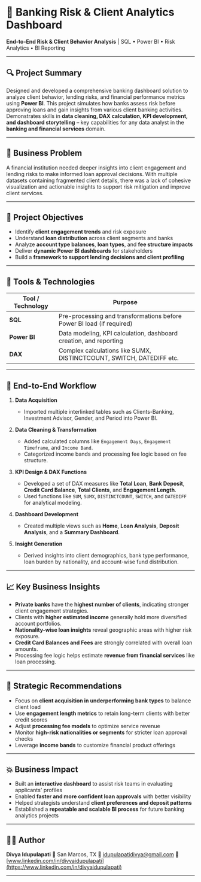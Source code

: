 # 🏦 Banking Risk & Client Analytics Dashboard

**End-to-End Risk & Client Behavior Analysis** | SQL • Power BI • Risk Analytics • BI Reporting

---

## 🔍 Project Summary

Designed and developed a comprehensive banking dashboard solution to analyze client behavior, lending risks, and financial performance metrics using **Power BI**. This project simulates how banks assess risk before approving loans and gain insights from various client banking activities. Demonstrates skills in **data cleaning, DAX calculation, KPI development, and dashboard storytelling** – key capabilities for any data analyst in the **banking and financial services** domain.

---

## 💼 Business Problem

A financial institution needed deeper insights into client engagement and lending risks to make informed loan approval decisions. With multiple datasets containing fragmented client details, there was a lack of cohesive visualization and actionable insights to support risk mitigation and improve client services.

---

## 🎯 Project Objectives

* Identify **client engagement trends** and risk exposure
* Understand **loan distribution** across client segments and banks
* Analyze **account type balances**, **loan types**, and **fee structure impacts**
* Deliver **dynamic Power BI dashboards** for stakeholders
* Build a **framework to support lending decisions and client profiling**

---

## 🧰 Tools & Technologies

| Tool / Technology | Purpose                                                               |
| ----------------- | --------------------------------------------------------------------- |
| **SQL**           | Pre-processing and transformations before Power BI load (if required) |
| **Power BI**      | Data modeling, KPI calculation, dashboard creation, and reporting     |
| **DAX**           | Complex calculations like SUMX, DISTINCTCOUNT, SWITCH, DATEDIFF etc.  |

---

## 🔄 End-to-End Workflow

1. **Data Acquisition**

   * Imported multiple interlinked tables such as Clients-Banking, Investment Advisor, Gender, and Period into Power BI.

2. **Data Cleaning & Transformation**

   * Added calculated columns like `Engagement Days`, `Engagement Timeframe`, and `Income Band`.
   * Categorized income bands and processing fee logic based on fee structure.

3. **KPI Design & DAX Functions**

   * Developed a set of DAX measures like **Total Loan**, **Bank Deposit**, **Credit Card Balance**, **Total Clients**, and **Engagement Length**.
   * Used functions like `SUM`, `SUMX`, `DISTINCTCOUNT`, `SWITCH`, and `DATEDIFF` for analytical modeling.

4. **Dashboard Development**

   * Created multiple views such as **Home**, **Loan Analysis**, **Deposit Analysis**, and a **Summary Dashboard**.

5. **Insight Generation**

   * Derived insights into client demographics, bank type performance, loan burden by nationality, and account-wise fund distribution.

---

## 📈 Key Business Insights

* **Private banks** have the **highest number of clients**, indicating stronger client engagement strategies.
* Clients with **higher estimated income** generally hold more diversified account portfolios.
* **Nationality-wise loan insights** reveal geographic areas with higher risk exposure.
* **Credit Card Balances and Fees** are strongly correlated with overall loan amounts.
* Processing fee logic helps estimate **revenue from financial services** like loan processing.

---

## 📌 Strategic Recommendations

* Focus on **client acquisition in underperforming bank types** to balance client load
* Use **engagement length metrics** to retain long-term clients with better credit scores
* Adjust **processing fee models** to optimize service revenue
* Monitor **high-risk nationalities or segments** for stricter loan approval checks
* Leverage **income bands** to customize financial product offerings

---

## 💥 Business Impact

* Built an **interactive dashboard** to assist risk teams in evaluating applicants' profiles
* Enabled **faster and more confident loan approvals** with better visibility
* Helped strategists understand **client preferences and deposit patterns**
* Established a **repeatable and scalable BI process** for future banking analytics projects

---

## 👩‍💻 Author

**Divya Idupulapati**
📍 San Marcos, TX
📧 [idupulapatidivya@gmail.com](mailto:idupulapatidivya@gmail.com)
🔗 [www.linkedin.com/in/divyaidupulapati](https://www.linkedin.com/in/divyaidupulapati)

---

